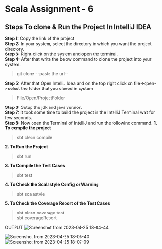 # Scala Assignment - 6

## Steps To clone & Run the Project In IntelliJ IDEA

**Step 1:** Copy the link of the project   
**Step 2:** In your system, select the directory in which you want the project directory.  
**Step 3:** Right-click on the system and open the terminal.   
**Step 4:** After that write the below command to clone the project into your system.
> git clone --paste the url--

**Step 5:** After that Open IntelliJ Idea and on the top right click on file->open->select the folder that you cloned in
system
> File/Open/ProjectFolder

**Step 6:** Setup the jdk and java version.  
**Step 7:** It took some time to build the project in the IntelliJ Terminal wait for few seconds.  
**Step 8:** Now open the Terminal of IntelliJ and run the following command.
**1. To compile the project**
> sbt clean compile

**2. To Run the Project**
> sbt run

**3. To Compile the Test Cases**
> sbt test

**4. To Check the Scalastyle Config or Warning**
> sbt scalastyle

**5. To Check the Coverage Report of the Test Cases**
> sbt clean coverage test   
> sbt coverageReport

OUTPUT
![Screenshot from 2023-04-25 18-04-44](https://user-images.githubusercontent.com/124979629/234277876-0e18f44f-4ac3-4d23-b6cb-c88f8798a452.png)

![Screenshot from 2023-04-25 18-05-40](https://user-images.githubusercontent.com/124979629/234277899-e027f05e-93ac-4a9e-b6ee-9b96e3a56508.png)
![Screenshot from 2023-04-25 18-07-09](https://user-images.githubusercontent.com/124979629/234278102-d6e06770-ea7a-4a54-955a-1474745486f1.png)
